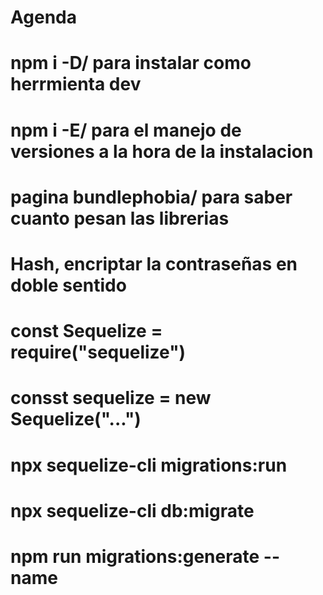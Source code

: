 # Agenda
# npm i -D/ para instalar como herrmienta dev
# npm i -E/ para el manejo de versiones a la hora de la instalacion 
# pagina bundlephobia/ para saber cuanto pesan las librerias
# Hash, encriptar la contraseñas en doble sentido
# const Sequelize = require("sequelize")
# consst sequelize = new Sequelize("...")
# npx sequelize-cli migrations:run
# npx sequelize-cli db:migrate
# npm run migrations:generate --name
